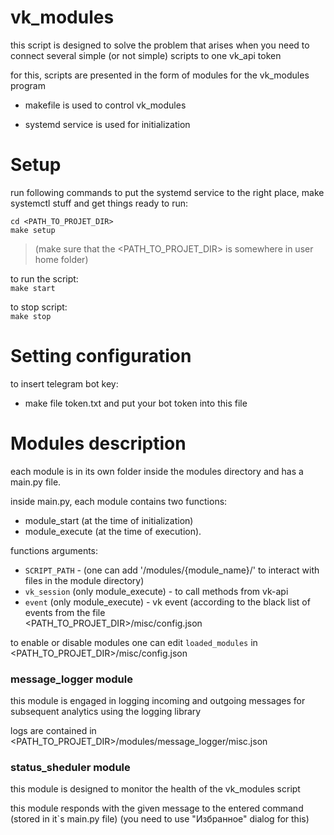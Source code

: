 # vk_modules
this script is designed to solve the problem that arises when you need to connect several simple (or not simple) scripts to one vk_api token

for this, scripts are presented in the form of modules for the vk_modules program

* makefile is used to control vk_modules

* systemd service is used for initialization

# Setup
run following commands to put the systemd service
to the right place, make systemctl stuff and get things ready to run:<br>

`cd <PATH_TO_PROJET_DIR>`<br>
`make setup`
> (make sure that the <PATH_TO_PROJET_DIR> is somewhere in user home folder)

to run the script:<br>
`make start`

to stop script:<br>
`make stop`

# Setting configuration
to insert telegram bot key:

* make file token.txt and put your bot token into this file

# Modules description
each module is in its own folder inside the modules directory and has a main.py file.

inside main.py, each module contains two functions: 
* module_start (at the time of initialization) 
* module_execute (at the time of execution).

functions arguments:
* `SCRIPT_PATH` - (one can add '/modules/{module_name}/' to interact with files in the module directory)
* `vk_session` (only module_execute) - to call methods from vk-api
* `event` (only module_execute) - vk event (according to the black list of events from the file <br>
  <PATH_TO_PROJET_DIR>/misc/config.json
  
to enable or disable modules one can edit `loaded_modules` in <PATH_TO_PROJET_DIR>/misc/config.json
  
### message_logger module
this module is engaged in logging incoming and outgoing messages for subsequent analytics using the logging library

logs are contained in <PATH_TO_PROJET_DIR>/modules/message_logger/misc.json

### status_sheduler module
this module is designed to monitor the health of the vk_modules script

this module responds with the given message to the entered command (stored in it`s main.py file)
(you need to use "Избранное" dialog for this)



